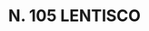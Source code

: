---
title: "N. 105 LENTISCO"
plant-name: "N. 105"
plant-number: "105"
plant-xml: "/assets/xml/plant105.xml"
plant-img1: "/assets/img/plant105_verso.jpg"
plant-img2: "/assets/img/plant105.jpg"
plant-title: "N. 105 LENTISCO"
plant-taxon-link: "http://www.worldfloraonline.org/taxon/wfo-0000394118"
plant-taxon-content: "[Pistacia Lentiscus L.]"
layout: single-xml
---